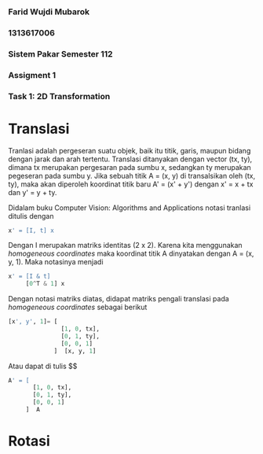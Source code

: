 ### Farid Wujdi Mubarok
### 1313617006
### Sistem Pakar Semester 112
### Assigment 1
### Task 1: 2D Transformation

# Translasi

Tranlasi adalah pergeseran suatu objek, baik itu titik, garis, maupun bidang dengan jarak dan arah tertentu. Translasi ditanyakan dengan vector (tx, ty), dimana tx merupakan pergesaran pada sumbu x, sedangkan ty merupakan pegeseran pada sumbu y.
Jika sebuah titik A = (x, y) di transalsikan oleh (tx, ty), maka akan diperoleh koordinat titik baru A' = (x' + y') dengan x' = x + tx dan y' = y + ty.

Didalam buku Computer Vision: Algorithms and Applications notasi tranlasi ditulis dengan 
```python
x' = [I, t] x
```

Dengan I merupakan matriks identitas (2 x 2). Karena kita menggunakan *homogeneous coordinates* maka koordinat titik A dinyatakan dengan A = (x, y, 1). Maka notasinya menjadi 

```python
x' = [I & t]
     [0^T & 1] x
```

Dengan notasi matriks diatas, didapat matriks pengali translasi pada *homogeneous coordinates* sebagai berikut
```python
[x', y', 1]= [
               [1, 0, tx],
               [0, 1, ty],
               [0, 0, 1]
             ]  [x, y, 1]

```

Atau dapat di tulis $$
```python
A' = [
       [1, 0, tx],
       [0, 1, ty],
       [0, 0, 1]
     ]  A

```

# Rotasi


```python

```
